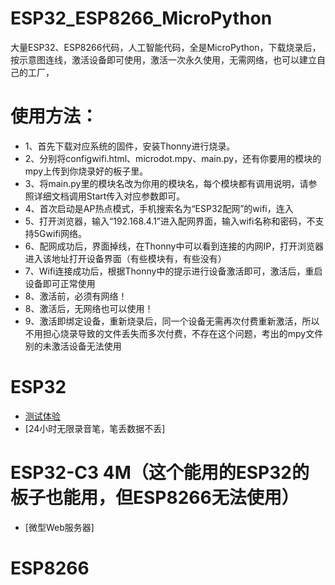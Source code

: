# ESP32_ESP8266_MicroPython
大量ESP32、ESP8266代码，人工智能代码，全是MicroPython，下载烧录后，按示意图连线，激活设备即可使用，激活一次永久使用，无需网络，也可以建立自己的工厂，

# 使用方法：
- 1、首先下载对应系统的固件，安装Thonny进行烧录。
- 2、分别将configwifi.html、microdot.mpy、main.py，还有你要用的模块的mpy上传到你烧录好的板子里。
- 3、将main.py里的模块名改为你用的模块名，每个模块都有调用说明，请参照详细文档调用Start传入对应参数即可。
- 4、首次启动是AP热点模式，手机搜索名为“ESP32配网”的wifi，连入
- 5、打开浏览器，输入“192.168.4.1”进入配网界面，输入wifi名称和密码，不支持5Gwifi网络。
- 6、配网成功后，界面掉线，在Thonny中可以看到连接的内网IP，打开浏览器进入该地址打开设备界面（有些模块有，有些没有）
- 7、Wifi连接成功后，根据Thonny中的提示进行设备激活即可，激活后，重启设备即可正常使用
- 8、激活前，必须有网络！
- 8、激活后，无网络也可以使用！
- 9、激活即绑定设备，重新烧录后，同一个设备无需再次付费重新激活，所以不用担心烧录导致的文件丢失而多次付费，不存在这个问题，考出的mpy文件别的未激活设备无法使用

# ESP32
- [测试体验](https://github.com/dhrdzy/ESP32_ESP8266_MicroPython/raw/main/验证激活.mpy)
- [24小时无限录音笔，笔丢数据不丢]

# ESP32-C3 4M（这个能用的ESP32的板子也能用，但ESP8266无法使用）
- [微型Web服务器]

# ESP8266
